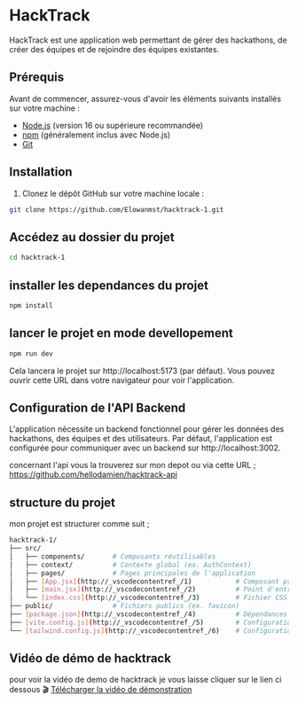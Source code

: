 # HackTrack

HackTrack est une application web permettant de gérer des hackathons, de créer des équipes et de rejoindre des équipes existantes.

## Prérequis

Avant de commencer, assurez-vous d'avoir les éléments suivants installés sur votre machine :

- [Node.js](https://nodejs.org/) (version 16 ou supérieure recommandée)
- [npm](https://www.npmjs.com/) (généralement inclus avec Node.js)
- [Git](https://git-scm.com/)

## Installation

1. Clonez le dépôt GitHub sur votre machine locale :

```bash
git clone https://github.com/Elowanmst/hacktrack-1.git
```

## Accédez au dossier du projet 

```bash
cd hacktrack-1
```

## installer les dependances du projet
```bash
npm install
```

## lancer le projet en mode devellopement 
```bash
npm run dev
```
Cela lancera le projet sur http://localhost:5173 (par défaut). Vous pouvez ouvrir cette URL dans votre navigateur pour voir l'application.


## Configuration de l'API Backend
L'application nécessite un backend fonctionnel pour gérer les données des hackathons, des équipes et des utilisateurs. Par défaut, l'application est configurée pour communiquer avec un backend sur http://localhost:3002.

concernant l'api vous la trouverez sur mon depot ou via cette URL ;
https://github.com/hellodamien/hacktrack-api



## structure du projet 

mon projet est structurer comme suit ; 
```bash
hacktrack-1/
├── src/
│   ├── components/       # Composants réutilisables
│   ├── context/          # Contexte global (ex. AuthContext)
│   ├── pages/            # Pages principales de l'application
│   ├── [App.jsx](http://_vscodecontentref_/1)           # Composant principal
│   ├── [main.jsx](http://_vscodecontentref_/2)          # Point d'entrée de l'application
│   └── [index.css](http://_vscodecontentref_/3)         # Fichier CSS principal
├── public/               # Fichiers publics (ex. favicon)
├── [package.json](http://_vscodecontentref_/4)          # Dépendances et scripts npm
├── [vite.config.js](http://_vscodecontentref_/5)        # Configuration de Vite
└── [tailwind.config.js](http://_vscodecontentref_/6)    # Configuration de Tailwind CSS

```


## Vidéo de démo de hacktrack

pour voir la vidéo de demo de hacktrack je vous laisse cliquer sur le lien ci dessous 
🎬 [Télécharger la vidéo de démonstration](hacktrack-1/src/assets/video-demo-hacktrack.mov)

